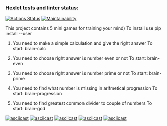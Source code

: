 ### Hexlet tests and linter status:
[![Actions Status](https://github.com/xantol/python-project-49/actions/workflows/hexlet-check.yml/badge.svg)](https://github.com/xantol/python-project-49/actions)
[![Maintainability](https://api.codeclimate.com/v1/badges/2a075941fe4dd7142d99/maintainability)](https://codeclimate.com/github/xantol/python-project-49/maintainability)

This project contains 5 mini games for training your mind)
To install use pip install --user

1. You need to make a simple calculation and give the right answer
   To start: brain-calc

2. You need to choose right answer is number even or not
   To start: brain-even

3. You need to choose right answer is number prime or not
   To start: brain-prime

4. You need to find what number is missing in arifmetical progression
   To start: brain-progression

5. You need to find greatest common divider to couple of numbers
   To start: brain-gcd


[![asciicast](https://asciinema.org/a/p1jtWqLFKBBkct6NTcfSpEGNx.svg)](https://asciinema.org/a/p1jtWqLFKBBkct6NTcfSpEGNx)
[![asciicast](https://asciinema.org/a/cbZqZWP6I3y8fUkPGbuOgIYZN.svg)](https://asciinema.org/a/cbZqZWP6I3y8fUkPGbuOgIYZN)
[![asciicast](https://asciinema.org/a/tMxUpTRW0Zf1EOM7kezuFxkKg.svg)](https://asciinema.org/a/tMxUpTRW0Zf1EOM7kezuFxkKg)
[![asciicast](https://asciinema.org/a/Ff0EioOFuuoWWZtKcg2ynE7R0.svg)](https://asciinema.org/a/Ff0EioOFuuoWWZtKcg2ynE7R0)
[![asciicast](https://asciinema.org/a/j46Km3XFs0CG1QgSxHspBmH66.svg)](https://asciinema.org/a/j46Km3XFs0CG1QgSxHspBmH66)
